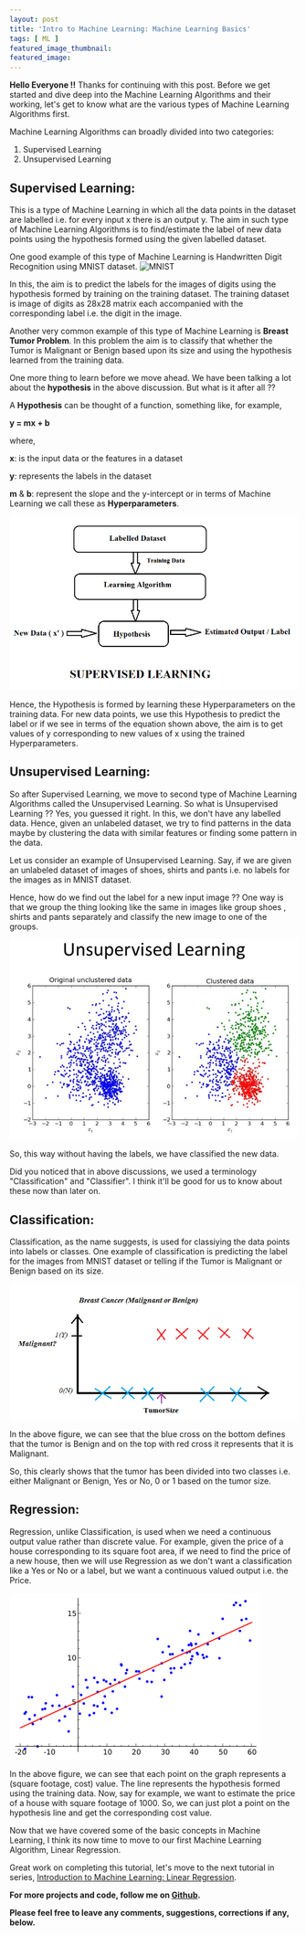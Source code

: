 ```yaml
---
layout: post
title: 'Intro to Machine Learning: Machine Learning Basics'
tags: [ ML ]
featured_image_thumbnail:
featured_image:
---
```


**Hello Everyone !!**
Thanks for continuing with this post.
Before we get started and dive deep into the Machine Learning Algorithms and their working, let's get to know what are the various types of Machine Learning Algorithms first.

Machine Learning Algorithms can broadly divided into two categories:

1. Supervised Learning
2. Unsupervised Learning

## Supervised Learning:

This is a type of Machine Learning in which all the data points in the dataset are labelled i.e. for every input x there is an output y. The aim in such type of Machine Learning Algorithms is to find/estimate the label of new data points using the hypothesis formed using the given labelled dataset.

One good example of this type of Machine Learning is Handwritten Digit Recognition using MNIST dataset.
![MNIST](http://multithreaded.stitchfix.com/assets/images/blog/chainer-post/MNIST.png)

In this, the aim is to predict the labels for the images of digits using the hypothesis formed by training on the training dataset. The training dataset is image of digits as 28x28 matrix each accompanied with the corresponding label i.e. the digit in the image.

Another very common example of this type of Machine Learning is **Breast Tumor Problem**. In this problem the aim is to classify that whether the Tumor is Malignant or Benign based upon its size and using the hypothesis learned from the training data.

One more thing to learn before we move ahead. We have been talking a lot about the **hypothesis** in the above discussion. But what is it after all ??

A **Hypothesis** can be thought of a function, something like, for example,

**y = mx + b**

where,

**x**: is the input data or the features in a dataset

**y**: represents the labels in the dataset

**m** & **b**: represent the slope and the y-intercept or in terms of Machine Learning we call these as **Hyperparameters**.

![SupervisedLearning](/assets/images/posts/2018/SL.png)

Hence, the Hypothesis is formed by learning these Hyperparameters on the training data. For new data points, we use this Hypothesis to predict the label or if we see in terms of the equation shown above, the aim is to get values of y corresponding to new values of x using the trained Hyperparameters.

## Unsupervised Learning:

So after Supervised Learning, we move to second type of Machine Learning Algorithms called the Unsupervised Learning. So what is Unsupervised Learning ?? Yes, you guessed it right. In this, we don't have any labelled data. Hence, given an unlabeled dataset, we try to find patterns in the data maybe by clustering the data with similar features or finding some pattern in the data.

Let us consider an example of Unsupervised Learning. Say, if we are given an unlabeled dataset of images of shoes, shirts and pants i.e. no labels for the images as in MNIST dataset.

Hence, how do we find out the label for a new input image ?? One way is that we group the thing looking like the same in images like group shoes , shirts and pants separately and classify the new image to one of the groups.

![UnSupervisedLearning](/assets/images/posts/2018/UL.jpg)

So, this way without having the labels, we have classified the new data.

Did you noticed that in above discussions, we used a terminology "Classification" and "Classifier". I think it'll be good for us to know about these now than later on.

## Classification:

Classification, as the name suggests, is used for classiying the data points into labels or classes. One example of classification is predicting the label for the images from MNIST dataset or telling if the Tumor is Malignant or Benign based on its size.

![Classification](/assets/images/posts/2018/Classification.png)

In the above figure, we can see that the blue cross on the bottom defines that the tumor is Benign and on the top with red cross it represents that it is Malignant.

So, this clearly shows that the tumor has been divided into two classes i.e. either Malignant or Benign, Yes or No, 0 or 1 based on the tumor size.

## Regression:

Regression, unlike Classification, is used when we need a continuous output value rather than discrete value. For example, given the price of a house corresponding to its square foot area, if we need to find the price of a new house, then we will use Regression as we don't want a classification like a Yes or No or a label, but we want a continuous valued output i.e. the Price.

![Regression](/assets/images/posts/2018/LR.png)

In the above figure, we can see that each point on the graph represents a (square footage, cost) value. The line represents the hypothesis formed using the training data. Now, say for example, we want to estimate the price of a house with square footage of 1000. So, we can just plot a point on the hypothesis line and get the corresponding cost value.

Now that we have covered some of the basic concepts in Machine Learning, I think its now time to move to our first Machine Learning Algorithm, Linear Regression.

Great work on completing this tutorial, let's move to the next tutorial in series, [Introduction to Machine Learning: Linear Regression]().

**For more projects and code, follow me on [Github](https://github.com/anujdutt9).**

**Please feel free to leave any comments, suggestions, corrections if any, below.**
